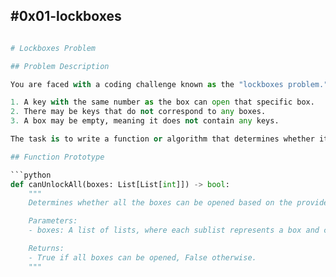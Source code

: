 #0x01-lockboxes
---
```python

# Lockboxes Problem

## Problem Description

You are faced with a coding challenge known as the "lockboxes problem." The problem involves a series of locked boxes, each numbered sequentially from 0 to n-1. Each box contains keys that may open other boxes, following specific rules:

1. A key with the same number as the box can open that specific box.
2. There may be keys that do not correspond to any boxes.
3. A box may be empty, meaning it does not contain any keys.

The task is to write a function or algorithm that determines whether it is possible to unlock all the boxes, starting from an initially unlocked box.

## Function Prototype

```python
def canUnlockAll(boxes: List[List[int]]) -> bool:
    """
    Determines whether all the boxes can be opened based on the provided set of boxes.

    Parameters:
    - boxes: A list of lists, where each sublist represents a box and contains integers representing keys.

    Returns:
    - True if all boxes can be opened, False otherwise.
    """


